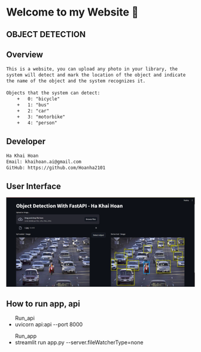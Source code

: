# **Welcome to my Website 💞**
## **OBJECT DETECTION**

## **Overview**
    This is a website, you can upload any photo in your library, the system will detect and mark the location of the object and indicate the name of the object and the system recognizes it.

    Objects that the system can detect:
        +   0: "bicycle"
        +   1: "bus"
        +   2: "car"
        +   3: "motorbike"
        +   4: "person"

## **Developer**
    Ha Khai Hoan
    Email: khaihoan.ai@gmail.com
    GitHub: https://github.com/Hoanha2101

## **User Interface**
<img src="illustration/UI.png">

## **How to run app, api**
<ul>Run_api
	<li>uvicorn api:api --port 8000</li>
</ul>

<ul>Run_app
	<li>streamlit run app.py --server.fileWatcherType=none</li>
</ul>
